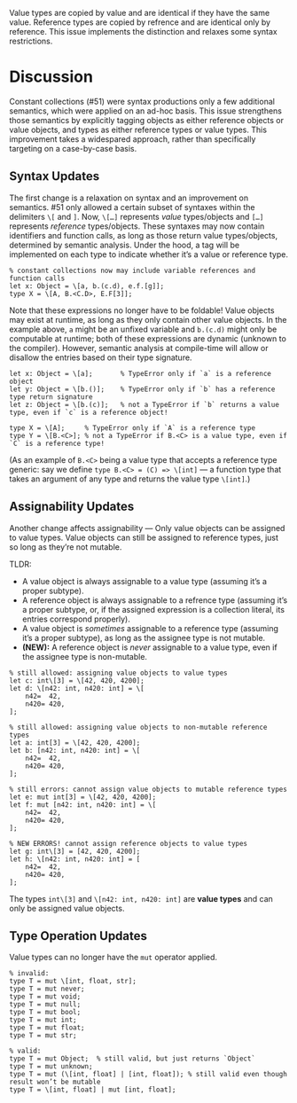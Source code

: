 Value types are copied by value and are identical if they have the same value. Reference types are copied by refrence and are identical only by reference. This issue implements the distinction and relaxes some syntax restrictions.

# Discussion
Constant collections (#51) were syntax productions only a few additional semantics, which were applied on an ad-hoc basis. This issue strengthens those semantics by explicitly tagging objects as either reference objects or value objects, and types as either reference types or value types. This improvement takes a widespared approach, rather than specifically targeting on a case-by-case basis.

## Syntax Updates
The first change is a relaxation on syntax and an improvement on semantics. #51 only allowed a certain subset of syntaxes within the delimiters `\[` and `]`. Now, `\[…]` represents *value* types/objects and `[…]` represents *reference* types/objects. These syntaxes may now contain identifiers and function calls, as long as those return value types/objects, determined by semantic analysis. Under the hood, a tag will be implemented on each type to indicate whether it’s a value or reference type.
```cp
% constant collections now may include variable references and function calls
let x: Object = \[a, b.(c.d), e.f.[g]];
type X = \[A, B.<C.D>, E.F[3]];
```
Note that these expressions no longer have to be foldable! Value objects may exist at runtime, as long as they only contain other value objects. In the example above, `a` might be an unfixed variable and `b.(c.d)` might only be computable at runtime; both of these expressions are dynamic (unknown to the compiler). However, semantic analysis at compile-time will allow or disallow the entries based on their type signature.
```cp
let x: Object = \[a];       % TypeError only if `a` is a reference object
let y: Object = \[b.()];    % TypeError only if `b` has a reference type return signature
let z: Object = \[b.(c)];   % not a TypeError if `b` returns a value type, even if `c` is a reference object!

type X = \[A];     % TypeError only if `A` is a reference type
type Y = \[B.<C>]; % not a TypeError if B.<C> is a value type, even if `C` is a reference type!
```
(As an example of `B.<C>` being a value type that accepts a reference type generic: say we define `type B.<C> = (C) => \[int]` — a function type that takes an argument of any type and returns the value type `\[int]`.)

## Assignability Updates
Another change affects assignability — Only value objects can be assigned to value types. Value objects can still be assigned to reference types, just so long as they’re not mutable.

TLDR:
- A value object is always assignable to a value type (assuming it’s a proper subtype).
- A reference object is always assignable to a refrence type (assuming it’s a proper subtype, or, if the assigned expression is a collection literal, its entries correspond properly).
- A value object is *sometimes* assignable to a reference type (assuming it’s a proper subtype), as long as the assignee type is not mutable.
- **(NEW):** A reference object is *never* assignable to a value type, even if the assignee type is non-mutable.

```cp
% still allowed: assigning value objects to value types
let c: int\[3] = \[42, 420, 4200];
let d: \[n42: int, n420: int] = \[
	n42=  42,
	n420= 420,
];

% still allowed: assigning value objects to non-mutable reference types
let a: int[3] = \[42, 420, 4200];
let b: [n42: int, n420: int] = \[
	n42=  42,
	n420= 420,
];

% still errors: cannot assign value objects to mutable reference types
let e: mut int[3] = \[42, 420, 4200];
let f: mut [n42: int, n420: int] = \[
	n42=  42,
	n420= 420,
];

% NEW ERRORS! cannot assign reference objects to value types
let g: int\[3] = [42, 420, 4200];
let h: \[n42: int, n420: int] = [
	n42=  42,
	n420= 420,
];
```
The types `int\[3]` and `\[n42: int, n420: int]` are **value types** and can only be assigned value objects.


## Type Operation Updates
Value types can no longer have the `mut` operator applied.
```cp
% invalid:
type T = mut \[int, float, str];
type T = mut never;
type T = mut void;
type T = mut null;
type T = mut bool;
type T = mut int;
type T = mut float;
type T = mut str;

% valid:
type T = mut Object;  % still valid, but just returns `Object`
type T = mut unknown;
type T = mut (\[int, float] | [int, float]); % still valid even though result won’t be mutable
type T = \[int, float] | mut [int, float];
```
